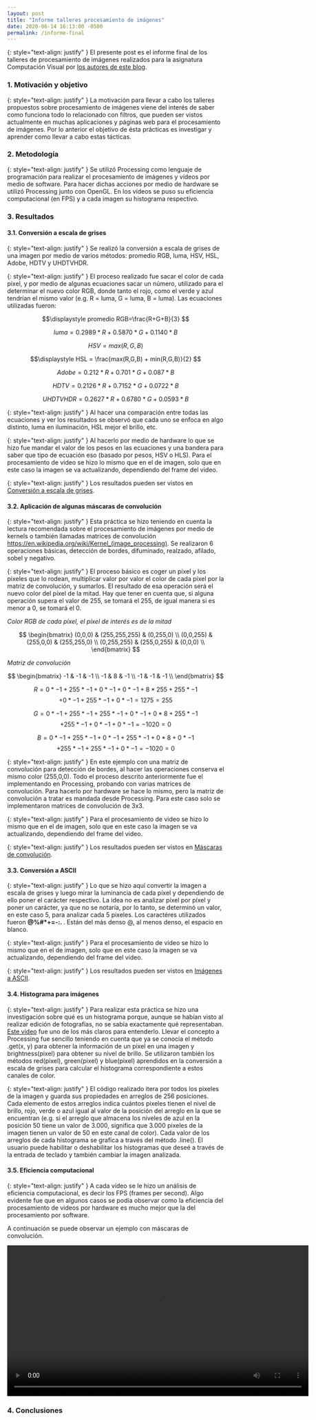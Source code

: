 ```yaml
---
layout: post
title: "Informe talleres procesamiento de imágenes"
date: 2020-06-14 16:13:00 -0500
permalink: /informe-final
---
```


{: style="text-align: justify" }
El presente post es el informe final de los talleres de procesamiento de imágenes realizados para la asignatura Computación Visual por [los autores de este blog]({{site.baseurl}}/about/).

### 1. Motivación y objetivo

{: style="text-align: justify" }
La motivación para llevar a cabo los talleres propuestos sobre procesamiento de imágenes viene del interés de saber como funciona todo lo relacionado con filtros, que pueden ser vistos actualmente en muchas aplicaciones y páginas web para el procesamiento de imágenes. Por lo anterior el objetivo de ésta prácticas es investigar y aprender como llevar a cabo estas tácticas.

### 2. Metodología

{: style="text-align: justify" }
Se utilizó Processing como lenguaje de programación para realizar el procesamiento de imágenes y vídeos por medio de software. Para hacer dichas acciones por medio de hardware se utilizó Processing junto con OpenGL. En los vídeos se puso su eficiencia computacional (en FPS) y a cada imagen su histograma respectivo.

### 3. Resultados

#### 3.1. Conversión a escala de grises

{: style="text-align: justify" }
Se realizó la conversión a escala de grises de una imagen por medio de varios métodos: promedio RGB, luma, HSV, HSL, Adobe, HDTV y UHDTVHDR.

{: style="text-align: justify" }
El proceso realizado fue sacar el color de cada píxel, y por medio de algunas ecuaciones sacar un número, utilizado para el determinar el nuevo color RGB, donde tanto el rojo, como el verde y azul tendrían el mismo valor (e.g. R = luma, G = luma, B = luma). Las ecuaciones utilizadas fueron:

$$\displaystyle promedio RGB=\frac{R+G+B}{3} $$

$$\displaystyle luma = 0.2989*R + 0.5870*G + 0.1140*B $$

$$\displaystyle HSV = max(R,G,B) $$

$$\displaystyle HSL = \frac{max(R,G,B) + min(R,G,B)}{2} $$

$$\displaystyle Adobe = 0.212*R + 0.701*G + 0.087*B $$

$$\displaystyle HDTV = 0.2126*R + 0.7152*G + 0.0722*B $$

$$\displaystyle UHDTVHDR = 0.2627*R + 0.6780*G + 0.0593*B $$

{: style="text-align: justify" }
Al hacer una comparación entre todas las ecuaciones y ver los resultados se observó que cada uno se enfoca en algo distinto, luma en iluminación, HSL mejor el brillo, etc.

{: style="text-align: justify" }
Al hacerlo por medio de hardware lo que se hizo fue mandar el valor de los pesos en las ecuaciones y una bandera para saber que tipo de ecuación eso (basado por pesos, HSV o HLS). Para el procesamiento de video se hizo lo mismo que en el de imagen, solo que en este caso la imagen se va actualizando, dependiendo del frame del video.

{: style="text-align: justify" }
Los resultados pueden ser vistos en [Conversión a escala de grises](site.baseurl/grayscale/).

#### 3.2. Aplicación de algunas máscaras de convolución

{: style="text-align: justify" }
Esta práctica se hizo teniendo en cuenta la lectura recomendada sobre el procesamiento de imágenes por medio de kernels o también llamadas matrices de convolución https://en.wikipedia.org/wiki/Kernel_(image_processing). Se realizaron 6 operaciones básicas, detección de bordes, difuminado, realzado, afilado, sobel y negativo.

{: style="text-align: justify" }
El proceso básico es coger un píxel y los pixeles que lo rodean, multiplicar valor por valor el color de cada píxel por la matriz de convolución, y sumarlos. El resultado de esa operación será el nuevo color del píxel de la mitad. Hay que tener en cuenta que, si alguna operación supera el valor de 255, se tomará el 255, de igual manera si es menor a 0, se tomará el 0.

_Color RGB de cada píxel, el píxel de interés es de la mitad_

$$
\begin{bmatrix}
(0,0,0) & (255,255,255) & (0,255,0) \\
(0,0,255) & (255,0,0) & (255,255,0) \\
(0,255,255) & (255,0,255) & (0,0,0) \\
\end{bmatrix}
$$

_Matriz de convolución_

$$
\begin{bmatrix}
-1 & -1 & -1 \\
-1 & 8 & -1 \\
-1 & -1 & -1 \\
\end{bmatrix}
$$

$$\displaystyle R = 0*-1 + 255*-1 + 0*-1 + 0*-1 + 8*255 + 255*-1$$
$$+ 0*-1 + 255*-1 + 0*-1 = 1275 = 255$$

$$\displaystyle G = 0*-1 + 255*-1 + 255*-1 + 0*-1 + 0*8 + 255*-1$$
$$+ 255*-1 + 0*-1 + 0*-1 = -1020 = 0$$

$$\displaystyle B = 0*-1 + 255*-1 + 0*-1 + 255*-1 + 0*8 + 0*-1$$
$$+ 255*-1 + 255*-1 + 0*-1 = -1020 = 0$$

{: style="text-align: justify" }
En este ejemplo con una matriz de convolución para detección de bordes, al hacer las operaciones conserva el mismo color (255,0,0). Todo el proceso descrito anteriormente fue el implementando en Processing, probando con varias matrices de convolución. Para hacerlo por hardware se hace lo mismo, pero la matriz de convolución a tratar es mandada desde Processing. Para este caso solo se implementaron matrices de convolución de 3x3.

{: style="text-align: justify" }
Para el procesamiento de video se hizo lo mismo que en el de imagen, solo que en este caso la imagen se va actualizando, dependiendo del frame del video.

{: style="text-align: justify" }
Los resultados pueden ser vistos en [Máscaras de convolución]({{site.baseurl}}/masks-for-pictures/).

#### 3.3. Conversión a ASCII

{: style="text-align: justify" }
Lo que se hizo aquí convertir la imagen a escala de grises y luego mirar la luminancia de cada píxel y dependiendo de ello poner el carácter respectivo. La idea no es analizar píxel por píxel y poner un carácter, ya que no se notaría, por lo tanto, se determinó un valor, en este caso 5, para analizar cada 5 pixeles. Los caractéres utilizados fueron <strong>@%#\*+=-:. </strong>. Están del más denso @, al menos denso, el espacio en blanco.

{: style="text-align: justify" }
Para el procesamiento de video se hizo lo mismo que en el de imagen, solo que en este caso la imagen se va actualizando, dependiendo del frame del video.

{: style="text-align: justify" }
Los resultados pueden ser vistos en [Imágenes a ASCII]({{site.baseurl}}/image-to-ascii/).

#### 3.4. Histograma para imágenes

{: style="text-align: justify" }
Para realizar esta práctica se hizo una investigación sobre qué es un histograma porque, aunque se habían visto al realizar edición de fotografías, no se sabía exactamente qué representaban. [Este video](https://www.youtube.com/watch?v=2LhfSgrjdGo) fue uno de los más claros para entenderlo. Llevar el concepto a Processing fue sencillo teniendo en cuenta que ya se conocía el método .get(x, y) para obtener la información de un pixel en una imagen y brightness(pixel) para obtener su nivel de brillo. Se utilizaron también los métodos red(pixel), green(pixel) y blue(pixel) aprendidos en la conversión a escala de grises para calcular el histograma correspondiente a estos canales de color.

{: style="text-align: justify" }
El código realizado itera por todos los pixeles de la imagen y guarda sus propiedades en arreglos de 256 posiciones. Cada elemento de estos arreglos indica cuántos pixeles tienen el nivel de brillo, rojo, verde o azul igual al valor de la posición del arreglo en la que se encuentran (e.g. si el arreglo que almacena los niveles de azul en la posición 50 tiene un valor de 3.000, significa que 3.000 pixeles de la imagen tienen un valor de 50 en este canal de color). Cada valor de los arreglos de cada histograma se grafica a través del método .line(). El usuario puede habilitar o deshabilitar los histogramas que deseé a través de la entrada de teclado y también cambiar la imagen analizada.

#### 3.5. Eficiencia computacional

{: style="text-align: justify" }
A cada vídeo se le hizo un análisis de eficiencia computacional, es decir los FPS (frames per second). Algo evidente fue que en algunos casos se podía observar como la eficiencia del procesamiento de videos por hardware es mucho mejor que la del procesamiento por software.

A continuación se puede observar un ejemplo con máscaras de convolución.

<video width="700" autoplay controls>
  <source src="videos/grayscale_vid.mp4" type="video/mp4">
</video>

### 4. Conclusiones
